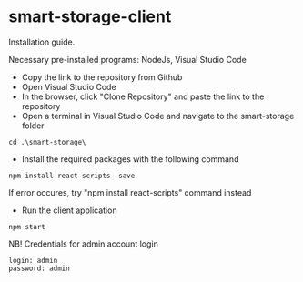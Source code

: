 # smart-storage-client
Installation guide.

Necessary pre-installed programs: NodeJs, Visual Studio Code

- Copy the link to the repository from Github
- Open Visual Studio Code
- In the browser, click "Clone Repository" and paste the 
link to the repository
- Open a terminal in Visual Studio Code and navigate to the smart-storage folder
~~~
cd .\smart-storage\
~~~
- Install the required packages with the following command
~~~
npm install react-scripts –save
~~~
If error occures, try "npm install react-scripts" command instead
- Run the client application
~~~
npm start 
~~~

NB! Credentials for admin account login
~~~
login: admin
password: admin
~~~
